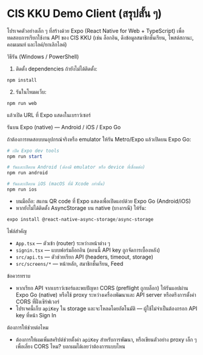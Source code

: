# CIS KKU Demo Client (สรุปสั้น ๆ)

โปรเจคตัวอย่างเล็ก ๆ ที่สร้างด้วย Expo (React Native for Web + TypeScript) เพื่อทดสอบการเรียกใช้งาน API ของ CIS KKU (เช่น ล็อกอิน, ดึงข้อมูลสมาชิกชั้นเรียน, โพสต์สถานะ, คอมเมนท์ และไลค์/ยกเลิกไลค์)

วิธีรัน (Windows / PowerShell)

1. ติดตั้ง dependencies ถ้ายังไม่ได้ติดตั้ง:

```powershell
npm install
```

2. รันในโหมดเว็บ:

```powershell
npm run web
```

แล้วเปิด URL ที่ Expo แสดงในเบราว์เซอร์

รันบน Expo (native) — Android / iOS / Expo Go

ถ้าต้องการทดสอบบนอุปกรณ์จริงหรือ emulator ให้รัน Metro/Expo แล้วเปิดบน Expo Go:

```powershell
# เปิด Expo dev tools
npm run start

# รันและเปิดบน Android (ต้องมี emulator หรือ device ที่เชื่อมต่อ)
npm run android

# รันและเปิดบน iOS (macOS ที่มี Xcode เท่านั้น)
npm run ios
```

- บนมือถือ: สแกน QR code ที่ Expo แสดงเพื่อเปิดแอปด้วย Expo Go (Android/iOS)
- หากยังไม่ได้ติดตั้ง AsyncStorage บน native (บางกรณี) ให้รัน:

```powershell
expo install @react-native-async-storage/async-storage
```

ไฟล์สำคัญ
- `App.tsx` — ตัวเข้า (router) ระหว่างหน้าต่าง ๆ
- `signin.tsx` — แบบฟอร์มล็อกอิน (ตอนนี้ API key ถูกจัดการเบื้องหลัง)
- `src/api.ts` — ตัวช่วยเรียก API (headers, timeout, storage)
- `src/screens/*` — หน้าหลัก, สมาชิกชั้นเรียน, Feed

ข้อควรทราบ
- หากเรียก API จากเบราว์เซอร์และพบปัญหา CORS (preflight ถูกบล็อก) ให้รันแอปผ่าน Expo Go (native) หรือใช้ proxy ระหว่างเครื่องพัฒนาและ API server หรือตรึงการตั้งค่า CORS ที่ฝั่งเซิร์ฟเวอร์
- โปรเจคนี้เก็บ `apiKey` ใน storage และจะโหลดโดยอัตโนมัติ — ผู้ใช้ไม่จำเป็นต้องกรอก API key ที่หน้า Sign In

ต้องการให้ช่วยต่อไหม
- ต้องการให้ผมเพิ่มสคริปต์ช่วยตั้งค่า `apiKey` สำหรับการพัฒนา, หรือเขียนตัวอย่าง proxy เล็ก ๆ เพื่อเลี่ยง CORS ไหม? บอกผมได้เลยว่าต้องการแบบไหน
